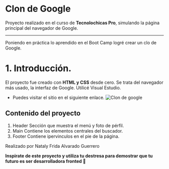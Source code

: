 # Clon de Google
Proyecto realizado en el curso de **Tecnolochicas Pro**, simulando la página principal del navegador de Google.
******
Poniendo en práctica lo aprendido en el Boot Camp logré crear un clo de Google.
# 1. Introducción.
El proyecto fue creado con **HTML y CSS** desde cero. Se trata del navegador más usado, la interfaz de Google. Utilicé Visual Estudio.

+ Puedes visitar el sitio en el siguiente enlace.
![Clon de google](https://www.linuxadictos.com/wp-content/uploads/Google-en-Firefox.png)
## Contenido del proyecto
1. Header
Sección que muestra el menú y foto de pérfil.
2. Main
Contiene los elementos centrales del buscador.
3. Footer
Contiene ipervinculos en el pie de la página.

Realizado por Nataly Frida Alvarado Guerrero

**Inspirate de este proyecto y utiliza tu destresa para demostrar que tu futuro es ser desarrolladora fronted 👾**
